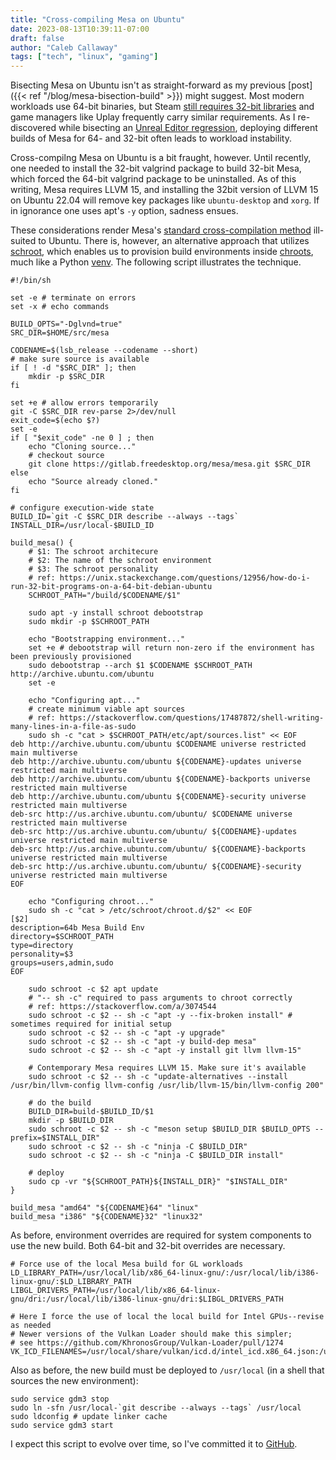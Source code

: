 ```yaml
---
title: "Cross-compiling Mesa on Ubuntu"
date: 2023-08-13T10:39:11-07:00
draft: false
author: "Caleb Callaway"
tags: ["tech", "linux", "gaming"]
---
```


Bisecting Mesa on Ubuntu isn't as straight-forward as my previous [post]({{< ref "/blog/mesa-bisection-build" >}}) might suggest. Most modern workloads use 64-bit binaries, but Steam [still requires 32-bit libraries](https://steamcommunity.com/app/221410/discussions/0/3267935171633666595/) and game managers like Uplay frequently carry similar requirements. As I re-discovered while bisecting an [Unreal Editor regression](https://gitlab.freedesktop.org/mesa/mesa/-/issues/9523), deploying different builds of Mesa for 64- and 32-bit often leads to workload instability.

Cross-compilng Mesa on Ubuntu is a bit fraught, however. Until recently, one needed to install the 32-bit valgrind package to build 32-bit Mesa, which forced the 64-bit valgrind package to be uninstalled. As of this writing, Mesa requires LLVM 15, and installing the 32bit version of LLVM 15 on Ubuntu 22.04 will remove key packages like `ubuntu-desktop` and `xorg`. If in ignorance one uses apt's `-y` option, sadness ensues.

These considerations render Mesa's [standard cross-compilation method](https://docs.mesa3d.org/meson.html#cross-compilation-and-32-bit-builds) ill-suited to Ubuntu. There is, however, an alternative approach that utilizes [schroot](https://wiki.debian.org/Schroot), which enables us to provision build environments inside [chroots](https://wiki.debian.org/chroot), much like a Python [venv](https://docs.python.org/3/library/venv.html). The following script illustrates the technique.


```
#!/bin/sh

set -e # terminate on errors
set -x # echo commands

BUILD_OPTS="-Dglvnd=true"
SRC_DIR=$HOME/src/mesa

CODENAME=$(lsb_release --codename --short)
# make sure source is available
if [ ! -d "$SRC_DIR" ]; then
	mkdir -p $SRC_DIR
fi

set +e # allow errors temporarily
git -C $SRC_DIR rev-parse 2>/dev/null
exit_code=$(echo $?)
set -e
if [ "$exit_code" -ne 0 ] ; then
	echo "Cloning source..."
	# checkout source
	git clone https://gitlab.freedesktop.org/mesa/mesa.git $SRC_DIR
else
	echo "Source already cloned."
fi

# configure execution-wide state
BUILD_ID=`git -C $SRC_DIR describe --always --tags`
INSTALL_DIR=/usr/local-$BUILD_ID

build_mesa() {
	# $1: The schroot architecure
	# $2: The name of the schroot environment
	# $3: The schroot personality
	# ref: https://unix.stackexchange.com/questions/12956/how-do-i-run-32-bit-programs-on-a-64-bit-debian-ubuntu
	SCHROOT_PATH="/build/$CODENAME/$1"
	
	sudo apt -y install schroot debootstrap
	sudo mkdir -p $SCHROOT_PATH

	echo "Bootstrapping environment..."
	set +e # debootstrap will return non-zero if the environment has been previously provisioned
	sudo debootstrap --arch $1 $CODENAME $SCHROOT_PATH http://archive.ubuntu.com/ubuntu
	set -e

	echo "Configuring apt..."
	# create minimum viable apt sources
	# ref: https://stackoverflow.com/questions/17487872/shell-writing-many-lines-in-a-file-as-sudo
	sudo sh -c "cat > $SCHROOT_PATH/etc/apt/sources.list" << EOF
deb http://archive.ubuntu.com/ubuntu $CODENAME universe restricted main multiverse
deb http://archive.ubuntu.com/ubuntu ${CODENAME}-updates universe restricted main multiverse
deb http://archive.ubuntu.com/ubuntu ${CODENAME}-backports universe restricted main multiverse
deb http://archive.ubuntu.com/ubuntu ${CODENAME}-security universe restricted main multiverse
deb-src http://us.archive.ubuntu.com/ubuntu/ $CODENAME universe restricted main multiverse
deb-src http://us.archive.ubuntu.com/ubuntu/ ${CODENAME}-updates universe restricted main multiverse
deb-src http://us.archive.ubuntu.com/ubuntu/ ${CODENAME}-backports universe restricted main multiverse
deb-src http://us.archive.ubuntu.com/ubuntu/ ${CODENAME}-security universe restricted main multiverse
EOF

	echo "Configuring chroot..."
	sudo sh -c "cat > /etc/schroot/chroot.d/$2" << EOF
[$2]
description=64b Mesa Build Env
directory=$SCHROOT_PATH
type=directory
personality=$3
groups=users,admin,sudo
EOF

	sudo schroot -c $2 apt update
	# "-- sh -c" required to pass arguments to chroot correctly
	# ref: https://stackoverflow.com/a/3074544
	sudo schroot -c $2 -- sh -c "apt -y --fix-broken install" # sometimes required for initial setup
	sudo schroot -c $2 -- sh -c "apt -y upgrade"
	sudo schroot -c $2 -- sh -c "apt -y build-dep mesa"
	sudo schroot -c $2 -- sh -c "apt -y install git llvm llvm-15"

	# Contemporary Mesa requires LLVM 15. Make sure it's available
	sudo schroot -c $2 -- sh -c "update-alternatives --install /usr/bin/llvm-config llvm-config /usr/lib/llvm-15/bin/llvm-config 200"

	# do the build
	BUILD_DIR=build-$BUILD_ID/$1
	mkdir -p $BUILD_DIR
	sudo schroot -c $2 -- sh -c "meson setup $BUILD_DIR $BUILD_OPTS --prefix=$INSTALL_DIR"
	sudo schroot -c $2 -- sh -c "ninja -C $BUILD_DIR"
	sudo schroot -c $2 -- sh -c "ninja -C $BUILD_DIR install"

	# deploy
	sudo cp -vr "${SCHROOT_PATH}${INSTALL_DIR}" "$INSTALL_DIR"
}

build_mesa "amd64" "${CODENAME}64" "linux"
build_mesa "i386" "${CODENAME}32" "linux32"
```

As before, environment overrides are required for system components to use the new build. Both 64-bit and 32-bit overrides are necessary.

```
# Force use of the local Mesa build for GL workloads
LD_LIBRARY_PATH=/usr/local/lib/x86_64-linux-gnu/:/usr/local/lib/i386-linux-gnu/:$LD_LIBRARY_PATH
LIBGL_DRIVERS_PATH=/usr/local/lib/x86_64-linux-gnu/dri:/usr/local/lib/i386-linux-gnu/dri:$LIBGL_DRIVERS_PATH

# Here I force the use of local the local build for Intel GPUs--revise as needed
# Newer versions of the Vulkan Loader should make this simpler;
# see https://github.com/KhronosGroup/Vulkan-Loader/pull/1274
VK_ICD_FILENAMES=/usr/local/share/vulkan/icd.d/intel_icd.x86_64.json:/usr/local/share/vulkan/icd.d/intel_icd.i686.json
```

Also as before, the new build must be deployed to `/usr/local` (in a shell that sources the new environment):

```
sudo service gdm3 stop
sudo ln -sfn /usr/local-`git describe --always --tags` /usr/local
sudo ldconfig # update linker cache
sudo service gdm3 start
```

I expect this script to evolve over time, so I've committed it to [GitHub](https://github.com/cqcallaw/mesa-builder).
